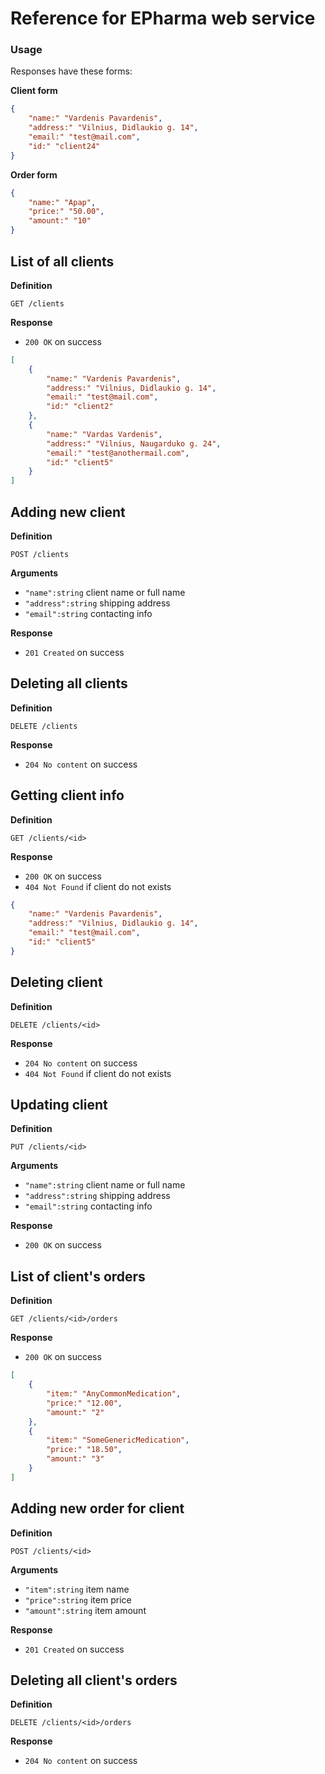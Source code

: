 # Reference for EPharma web service 

### Usage

Responses have these forms:

**Client form**

```json
{
	"name:" "Vardenis Pavardenis",
	"address:" "Vilnius, Didlaukio g. 14",
	"email:" "test@mail.com",
	"id:" "client24"
}
```

**Order form**

```json
{
	"name:" "Apap",
	"price:" "50.00",
	"amount:" "10"
}
```


## List of all clients

**Definition**

`GET /clients`

**Response**

- `200 OK` on success

```json
[
	{
		"name:" "Vardenis Pavardenis",
		"address:" "Vilnius, Didlaukio g. 14",
		"email:" "test@mail.com",
		"id:" "client2"
	},
	{
		"name:" "Vardas Vardenis",
		"address:" "Vilnius, Naugarduko g. 24",
		"email:" "test@anothermail.com",
		"id:" "client5"
	}
]
```


## Adding new client

**Definition**

`POST /clients`

**Arguments**

- `"name":string`  client name or full name
- `"address":string`  shipping address
- `"email":string`  contacting info

**Response**

- `201 Created` on success


## Deleting all clients

**Definition**

`DELETE /clients`

**Response**

- `204 No content` on success


## Getting client info

**Definition**

`GET /clients/<id>`

**Response**

- `200 OK` on success
- `404 Not Found` if client do not exists

```json
{
	"name:" "Vardenis Pavardenis",
	"address:" "Vilnius, Didlaukio g. 14",
	"email:" "test@mail.com",
	"id:" "client5"
}
```


## Deleting client

**Definition**

`DELETE /clients/<id>`

**Response**

- `204 No content` on success
- `404 Not Found` if client do not exists


## Updating client

**Definition**

`PUT /clients/<id>`

**Arguments**

- `"name":string`  client name or full name
- `"address":string`  shipping address
- `"email":string`  contacting info

**Response**

- `200 OK` on success


## List of client's orders

**Definition**

`GET /clients/<id>/orders`

**Response**

- `200 OK` on success

```json
[
	{
		"item:" "AnyCommonMedication",
		"price:" "12.00",
		"amount:" "2"
	},
	{
		"item:" "SomeGenericMedication",
		"price:" "18.50",
		"amount:" "3"
	}
]
```


## Adding new order for client

**Definition**

`POST /clients/<id>`

**Arguments**

- `"item":string`  item name
- `"price":string`  item price
- `"amount":string`  item amount

**Response**

- `201 Created` on success


## Deleting all client's orders

**Definition**

`DELETE /clients/<id>/orders`

**Response**

- `204 No content` on success
